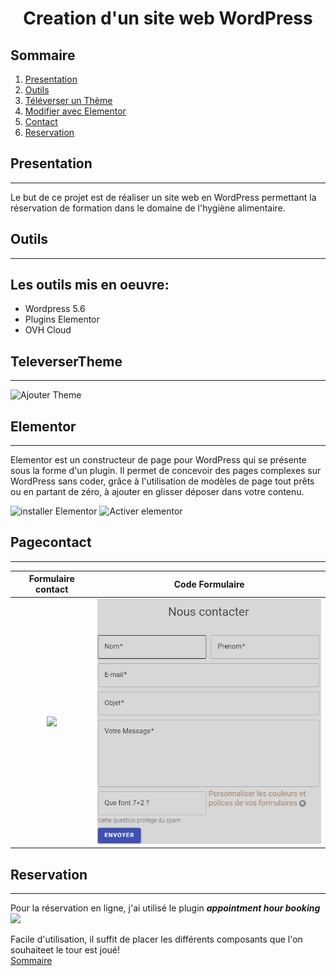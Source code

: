 
# <p align="center">Creation d'un site web WordPress</p>
## Sommaire
1. [Presentation](#presentation)
2. [Outils](#Outils)
3. [Téléverser un Thème](#TeleverserTheme)
4. [Modifier avec Elementor](#Elementor)
5. [Contact](#Pagecontact)
6. [Reservation](#Reservation)



## Presentation
***
 Le but de ce projet est de réaliser un site web en WordPress permettant la réservation de formation dans le domaine de l'hygiène alimentaire.

## Outils
*** 
## Les outils mis en oeuvre: 
* Wordpress 5.6
* Plugins Elementor
* OVH Cloud

## TeleverserTheme
***
![Ajouter Theme](https://media-6d6e.kxcdn.com/wp-content/uploads/2020/02/ajouter-theme-1536x604.jpg)

## Elementor
***
Elementor est un constructeur de page pour WordPress qui se présente sous la forme d'un plugin. Il permet de concevoir des pages complexes sur WordPress sans coder, grâce à l'utilisation de modèles de page tout prêts ou en partant de zéro, à ajouter en glisser déposer dans votre contenu.

![installer Elementor](https://wpformation.com/wp-content/uploads/2019/05/0-installer-elementor.jpg)
![Activer elementor](https://wpformation.com/wp-content/uploads/2019/05/10-activation-elementor.jpg)

## Pagecontact
***
Formulaire contact             |  Code Formulaire
:-------------------------:|:-------------------------:
|<img src="https://www.pourpasunrond.fr/wp-content/uploads/2019/09/formulaire-attractif.png" width="425"/>         | <img src="/image/Capture.jpg" width="425"/>

## Reservation 
***
Pour la réservation en ligne, j'ai utilisé le plugin ***appointment hour booking***</br>
<img src="https://ps.w.org/appointment-hour-booking/assets/icon-128x128.png?rev=1784135" width="100"/></br>

 Facile d'utilisation, il suffit de placer les différents composants que l'on souhaiteet le tour est joué!<br>
[Sommaire](#Sommaire)